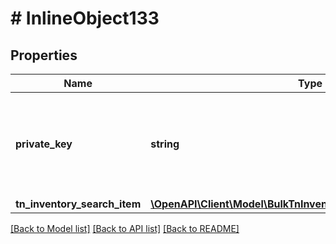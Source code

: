 # # InlineObject133

## Properties

Name | Type | Description | Notes
------------ | ------------- | ------------- | -------------
**private_key** | **string** | This is a private key that must be provided to validate the calling application&#39;s identity. | [optional]
**tn_inventory_search_item** | [**\OpenAPI\Client\Model\BulkTnInventoryTnInventorySearchItem[]**](BulkTnInventoryTnInventorySearchItem.md) |  | [optional]

[[Back to Model list]](../../README.md#models) [[Back to API list]](../../README.md#endpoints) [[Back to README]](../../README.md)
